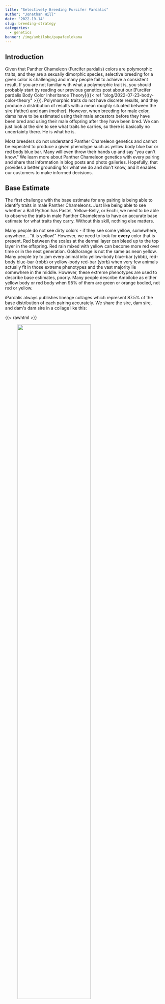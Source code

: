 ```yaml
---
title: "Selectively Breeding Furcifer Pardalis"
author: "Jonathan Hill"
date: "2022-10-14"
slug: breeding-strategy
categories: 
  - genetics
banner: /img/ambilobe/papafeelokana
---
```


## Introduction

Given that Panther Chameleon (Furcifer pardalis) colors are polymorphic traits, and they are a sexually dimorphic species, selective breeding for a given color is challenging and many people fail to achieve a consistent result. If you are not familiar with what a polymorphic trait is, you should probably start by reading our previous genetics post about our [Furcifer pardalis Body Color Inheritance Theory]({{< ref "blog/2022-07-23-body-color-theory" >}}). Polymorphic traits do not have discrete results, and they produce a distribution of results with a mean roughly situated between the sire (father) and dam (mother). However, when breeding for male color, dams have to be estimated using their male ancestors before they have been bred and using their male offspring after they have been bred. We can just look at the sire to see what traits he carries, so there is basically no uncertainty there. He is what he is.

Most breeders do not understand Panther Chameleon genetics and cannot be expected to produce a given phenotype such as yellow body blue bar or red body blue bar. Many will even throw their hands up and say "you can't know." We learn more about Panther Chameleon genetics with every pairing and share that information in blog posts and photo galleries. Hopefully, that provides a better grounding for what we do and don't know, and it enables our customers to make informed decisions.

## Base Estimate

The first challenge with the base estimate for any pairing is being able to identify traits in male Panther Chameleons. Just like being able to see whether a Ball Python has Pastel, Yellow-Belly, or Enchi, we need to be able to observe the traits in male Panther Chameleons to have an accurate base estimate for what traits they carry. Without this skill, nothing else matters.

Many people do not see dirty colors - if they see some yellow, somewhere, anywhere... "it is yellow!" However, we need to look for **every** color that is present. Red between the scales at the dermal layer can bleed up to the top layer in the offspring. Red rain mixed with yellow can become more red over time or in the next generation. Gold/orange is not the same as neon yellow. Many people try to jam every animal into yellow-body blue-bar (ybbb), red-body blue-bar (rbbb) or yellow-body red-bar (ybrb) when very few animals actually fit in those extreme phenotypes and the vast majority lie somewhere in the middle. However, these extreme phenotypes are used to describe base estimates, poorly. Many people describe Ambilobe as either yellow body or red body when 95% of them are green or orange bodied, not red or yellow.

iPardalis always publishes lineage collages which represent 87.5% of the base distribution of each pairing accurately. We share the sire, dam sire, and dam's dam sire in a collage like this:

{{< rawhtml >}}    
<figure>
<img src="/img/ambilobe/papafeelokana.jpg" style="width:75%" />
<figcaption>Papafee (center), Lokana (top), Kromatisk (top right, photo credit Chromatic Chameleons), Silk (top left, photo credit Kammerflage Kreations) = 87.5% of the information</figcaption>   
</figure>
{{</ rawhtml >}}

---

As you work your way through the dam's lineage, you gain information about her traits, but you can never know what she carries with 100% confidence. You can look at her brothers for clues, but unless you have a large enough sample to get some sense for the mean result, you are probably just cherry picking the best brother, which is not an accurate estimate for her. That is much more likely to be a rare event than an accurate representation of her traits.

| Lineage Pic                | Information Gain |
|------------------------|------------------|
| Sire                   | 50%              |
| Dam's Sire             | 25%              |
| Dam's Dam's Sire       | 12.5%            |
| Dam's Dam's Dam's Sire | 6.25%            |

---

This table shows roughly how much information you gain from each key male relative in a lineage tree. Notice - sire's sire is not here because he would provide a 0% information gain. Every trait from the sire's lineage is visible in him, or the trait isn't there. Looking at the sire's sire is completely useless information. It is only helpful in determining which pairings you want to do from a genetic distance/diversity standpoint, but it is irrelevant for selective breeding purposes.

## Updating Your Estimate

Before a female has been bred, her lineage is all you have to estimate her color traits. However, after her first clutch, you can use her male offspring to update your original estimate and prove her out. The more male offspring she produces, the less relevant her lineage is. Somewhere around 10 male offspring is enough to get a decent estimate for her traits, and thus, her daughters' traits. If her male offspring range from dark red bodies to bright yellow bodies, you can't know what is in her daughters. It doesn't matter if she came from yellow-bodied lineage. That result would mean that the next gen of females is completely unknown.

In our project, we do not use females from pairings which have too much variation in body color. We want to see either yellow or red bodies but not both. Any pairings where we have seen less consistency, we will drop *all* of the females and only use males with our desired traits. That eliminates the uncertainty and allows us to continue to produce consistent body colors, whether they be red or yellow.

This updating process is why we publish all of the male offspring from [every clutch](https://ipardalis.com/categories/past-clutches/) we produce, not just a few flashy hold-backs. The entire distribution and the consistent result is more important than that one-off male at the tail end of the distribution. Quality females are all about the mean of the distribution, not the 1 in 1000 result.

When we hit on a very consistent clutch like [Jude x Kako](https://ipardalis.com/blog/2019/06/05/jude-kako/), we will keep and breed as many females as we can because we know those females are going to be just as consistent as their brothers.

## Genetic Diversity

Sometimes we will pair a less-than-perfect male to a female we have a high degree of confidence in. We only do this in order to add genetic diversity into the project and know we will not keep *any* females from these pairings. The goal is just to mine out a nice male from the female's lineage and avoid males that look like the sire. I have sometimes pejoratively referred to these as "throw-away" clutches because the only goal is to introduce genetic diversity while knowing we will not be able to use any of the females for fear that they resemble their sire.

The key with this process is to make sure the sire isn't too far removed from our project goals because the chance that you will hit on a yellow body blue bar with a red body red bar sire, for example, is basically zero even if the female has solid yellow body blue bar lineage. The sire of a throw away can't be too far off, otherwise, it could end of being a 100% throw-away clutch without any males worth keeping.

## Retained Sperm

A final complication in estimating the outcome from a pairing is even knowing the sire - the most important piece of information by far (as we showed in the information gain table above). Many breeders pair multiple sires to the same dam. However, dams can retain sperm for up to 5 clutches, 18 months after the initial pairing to one sire. If she has laid 2 clutches and is then paired to different sire, she could lay 3 clutches with completely unknown lineage. Breeders will report the wrong lineage with certainty while some of those "odd ball" results are actually just coming from the first sire. Layer this onto the fact that people aren't capable of identifying traits' presence or absence in their males, and we could have a very poor estimate for what will come from a given pairing.

At iPardalis, we like to see more than 50% infertility before pairing a female to another male. We also try to make sure subsequent pairings to the same female are from closely related males so a retained-sperm baby would be very close to the stated lineage. Many breeders do life-long pairings between one male and one female which is the gold standard for avoiding this mistake.
